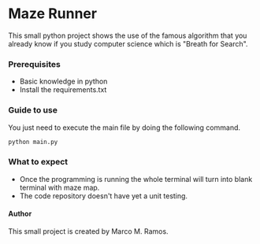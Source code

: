 # Maze Runner

This small python project shows the use of the famous algorithm that you already know if you study computer science which is "Breath for Search".

### Prerequisites

- Basic knowledge in python
- Install the requirements.txt

### Guide to use

You just need to execute the main file by doing the following command.

```bash
python main.py
```

### What to expect

- Once the programming is running the whole terminal will turn into blank terminal with maze map.
- The code repository doesn't have yet a unit testing.

#### Author

This small project is created by Marco M. Ramos.
